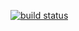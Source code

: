 [![build status](https://secure.travis-ci.org/vjeux/BigInt.png)](http://travis-ci.org/vjeux/BigInt)
